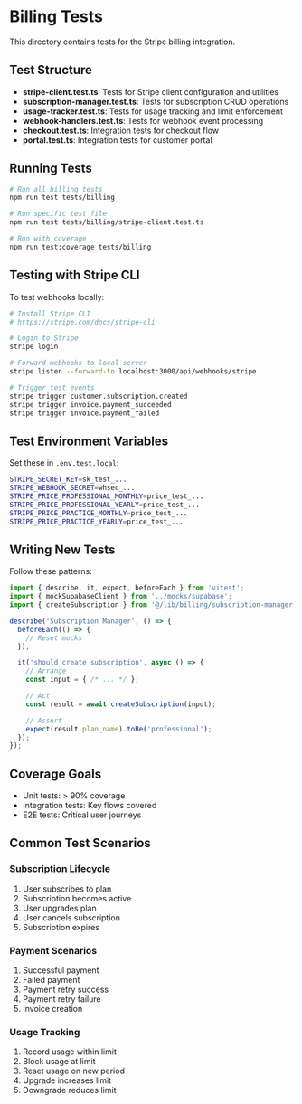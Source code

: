 # Billing Tests

This directory contains tests for the Stripe billing integration.

## Test Structure

- **stripe-client.test.ts**: Tests for Stripe client configuration and utilities
- **subscription-manager.test.ts**: Tests for subscription CRUD operations
- **usage-tracker.test.ts**: Tests for usage tracking and limit enforcement
- **webhook-handlers.test.ts**: Tests for webhook event processing
- **checkout.test.ts**: Integration tests for checkout flow
- **portal.test.ts**: Integration tests for customer portal

## Running Tests

```bash
# Run all billing tests
npm run test tests/billing

# Run specific test file
npm run test tests/billing/stripe-client.test.ts

# Run with coverage
npm run test:coverage tests/billing
```

## Testing with Stripe CLI

To test webhooks locally:

```bash
# Install Stripe CLI
# https://stripe.com/docs/stripe-cli

# Login to Stripe
stripe login

# Forward webhooks to local server
stripe listen --forward-to localhost:3000/api/webhooks/stripe

# Trigger test events
stripe trigger customer.subscription.created
stripe trigger invoice.payment_succeeded
stripe trigger invoice.payment_failed
```

## Test Environment Variables

Set these in `.env.test.local`:

```bash
STRIPE_SECRET_KEY=sk_test_...
STRIPE_WEBHOOK_SECRET=whsec_...
STRIPE_PRICE_PROFESSIONAL_MONTHLY=price_test_...
STRIPE_PRICE_PROFESSIONAL_YEARLY=price_test_...
STRIPE_PRICE_PRACTICE_MONTHLY=price_test_...
STRIPE_PRICE_PRACTICE_YEARLY=price_test_...
```

## Writing New Tests

Follow these patterns:

```typescript
import { describe, it, expect, beforeEach } from 'vitest';
import { mockSupabaseClient } from '../mocks/supabase';
import { createSubscription } from '@/lib/billing/subscription-manager';

describe('Subscription Manager', () => {
  beforeEach(() => {
    // Reset mocks
  });

  it('should create subscription', async () => {
    // Arrange
    const input = { /* ... */ };

    // Act
    const result = await createSubscription(input);

    // Assert
    expect(result.plan_name).toBe('professional');
  });
});
```

## Coverage Goals

- Unit tests: > 90% coverage
- Integration tests: Key flows covered
- E2E tests: Critical user journeys

## Common Test Scenarios

### Subscription Lifecycle
1. User subscribes to plan
2. Subscription becomes active
3. User upgrades plan
4. User cancels subscription
5. Subscription expires

### Payment Scenarios
1. Successful payment
2. Failed payment
3. Payment retry success
4. Payment retry failure
5. Invoice creation

### Usage Tracking
1. Record usage within limit
2. Block usage at limit
3. Reset usage on new period
4. Upgrade increases limit
5. Downgrade reduces limit
